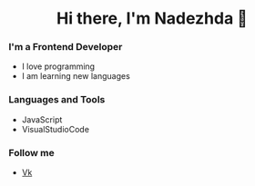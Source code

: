 <h1 align="center">Hi there, I'm Nadezhda 👋</h1>

### I'm a Frontend Developer
- I love programming
- I am learning new languages

### Languages and Tools
- JavaScript
- VisualStudioCode

### Follow me
- [Vk](https://vk.com/id347745942)

<!--
**DachkovskaNadezhda/DachkovskaNadezhda** is a ✨ _special_ ✨ repository because its `README.md` (this file) appears on your GitHub profile.

Here are some ideas to get you started:

- 🔭 I’m currently working on ...
- 🌱 I’m currently learning ...
- 👯 I’m looking to collaborate on ...
- 🤔 I’m looking for help with ...
- 💬 Ask me about ...
- 📫 How to reach me: ...
- 😄 Pronouns: ...
- ⚡ Fun fact: ...
-->

